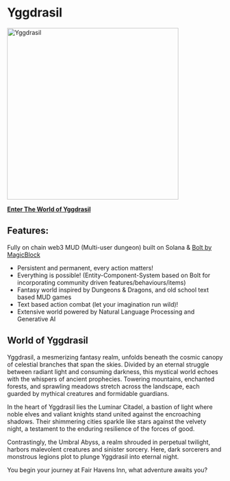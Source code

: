 # Yggdrasil

<img src="https://github.com/shirecoding/yggdrasil/blob/deploy/assets/images/yggdrasil_med.png" alt="Yggdrasil" height="400">

**[Enter The World of Yggdrasil](https://shirecoding.github.io/yggdrasil/)**

## Features:

Fully on chain web3 MUD (Multi-user dungeon) built on Solana & [Bolt by MagicBlock](https://www.magicblock.gg/)

- Persistent and permanent, every action matters!
- Everything is possible! (Entity-Component-System based on Bolt for incorporating community driven features/behaviours/items)
- Fantasy world inspired by Dungeons & Dragons, and old school text based MUD games
- Text based action combat (let your imagination run wild)!
- Extensive world powered by Natural Language Processing and Generative AI

## World of Yggdrasil

Yggdrasil, a mesmerizing fantasy realm, unfolds beneath the cosmic canopy of celestial branches that span the skies. Divided by an eternal struggle between radiant light and consuming darkness, this mystical world echoes with the whispers of ancient prophecies. Towering mountains, enchanted forests, and sprawling meadows stretch across the landscape, each guarded by mythical creatures and formidable guardians.

In the heart of Yggdrasil lies the Luminar Citadel, a bastion of light where noble elves and valiant knights stand united against the encroaching shadows. Their shimmering cities sparkle like stars against the velvety night, a testament to the enduring resilience of the forces of good.

Contrastingly, the Umbral Abyss, a realm shrouded in perpetual twilight, harbors malevolent creatures and sinister sorcery. Here, dark sorcerers and monstrous legions plot to plunge Yggdrasil into eternal night.

You begin your journey at Fair Havens Inn, what adventure awaits you?
